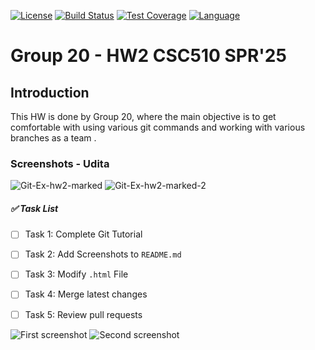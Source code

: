 [![License](https://img.shields.io/badge/License-MIT-yellow.svg)](https://opensource.org/licenses/MIT)
[![Build Status](https://github.com/PriyankaKhare07/HW2/workflows/CI/badge.svg)](https://github.com/PriyankaKhare07/HW2/actions) 
[![Test Coverage](https://codecov.io/gh/PriyankaKhare07/HW2/branch/main/graph/badge.svg)](https://codecov.io/gh/PriyankaKhare07/HW2/branch/main)
[![Language](https://img.shields.io/badge/Language-Python-3all.svg)](https://www.python.org/)

# Group 20 - HW2 CSC510 SPR'25

## Introduction
This HW is done by Group 20, where the main objective is to get comfortable with using various git commands and working with various branches as a team .

### Screenshots - Udita
![Git-Ex-hw2-marked](https://github.com/user-attachments/assets/baae60e5-29c8-4174-8b30-f62e9b93c97c)
![Git-Ex-hw2-marked-2](https://github.com/user-attachments/assets/2615986e-9263-4ce9-9194-4e8d7fc428c1)

##### ✅ Task List  
- [ ] Task 1: Complete Git Tutorial 
- [ ] Task 2: Add Screenshots to `README.md`  
- [ ] Task 3: Modify `.html` File  
- [ ] Task 4: Merge latest changes  
- [ ] Task 5: Review pull requests 


![First screenshot](https://drive.google.com/file/d/1qbxWZRkbBsNpb9KxtFLLMYOtNiSdgKEQ/view?usp=sharing)
![Second screenshot](https://drive.google.com/file/d/1aUNtW4IL-yO6jP5KVIEN90AvTxPT_g8V/view?usp=sharing)
